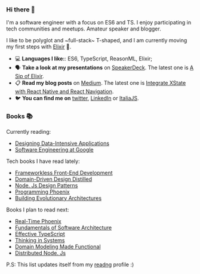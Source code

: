 ### Hi there 👋

<!--
**simonedavico/simonedavico** is a ✨ _special_ ✨ repository because its `README.md` (this file) appears on your GitHub profile.
-->

I'm a software engineer with a focus on ES6 and TS. I enjoy participating in tech communities and meetups. Amateur speaker and blogger. 

I like to be polyglot and ~full-stack~ T-shaped, and I am currently moving my first steps with [Elixir](https://elixir-lang.org/) 🧪. 

- 💻 **Languages I like:**: ES6, TypeScript, ReasonML, Elixir;
- 🗣 **Take a look at my presentations** on [SpeakerDeck](https://speakerdeck.com/simonedavico). The latest one is [A Sip of Elixir](https://speakerdeck.com/simonedavico/a-sip-of-elixir).
- 📋 **Read my blog posts** on [Medium](https://medium.com/@simonedavico). The latest one is [Integrate XState with React Native and React Navigation](https://medium.com/welld-tech/integrate-xstate-with-react-native-and-react-navigation-21ead87391da).
- 🐦 **You can find me on** [twitter](https://twitter.com/simonedavico), [LinkedIn](https://linkedin.com/in/simonedavico) or [ItaliaJS](https://italia-js.org/).

### Books 📚

Currently reading:

* [Designing Data-Intensive Applications](https://beta.readng.co/book/designing-data-intensive-applications-by-martin-kleppmann-mNYMn)
* [Software Engineering at Google](https://beta.readng.co/book/software-engineering-at-google-by-titus-winters-X8Af4)

Tech books I have read lately:

* [Frameworkless Front-End Development](https://beta.readng.co/book/frameworkless-front-end-development-by-francesco-strazzullo-vgbH2)
* [Domain-Driven Design Distilled](https://beta.readng.co/book/domain-driven-design-distilled-by-vaughn-vernon-HuotC)
* [Node. Js Design Patterns](https://beta.readng.co/book/node-js-design-patterns-by-mario-casciaro-D7KR3)
* [Programming Phoenix](https://beta.readng.co/book/programming-phoenix-by-chris-mccord-xYWpd)
* [Building Evolutionary Architectures](https://beta.readng.co/book/building-evolutionary-architectures-by-neal-ford-dXxoU)

Books I plan to read next:

* [Real-Time Phoenix](https://beta.readng.co/book/real-time-phoenix-by-stephen-bussey-ncVAB)
* [Fundamentals of Software Architecture](https://beta.readng.co/book/fundamentals-of-software-architecture-by-neal-ford-JkPDm)
* [Effective TypeScript](https://beta.readng.co/book/effective-typescript-by-dan-vanderkam-aEUUa)
* [Thinking in Systems](https://beta.readng.co/book/thinking-in-systems-by-donella-meadows-IEhaq)
* [Domain Modeling Made Functional](https://beta.readng.co/book/domain-modeling-made-functional-by-scott-wlaschin-Uu0bJ)
* [Distributed Node. Js](https://beta.readng.co/book/distributed-node-js-by-ii-thomas-hunter-CiGEo)

P.S: This list updates itself from my [readng](https://beta.readng.co/user/simonedavico) profile :)
